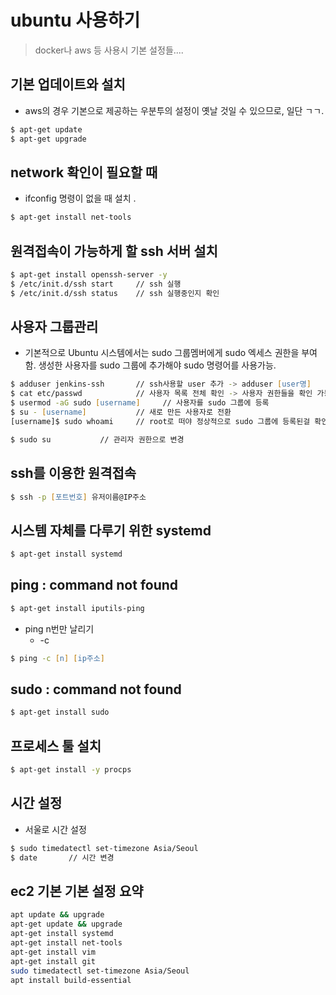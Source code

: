 # ubuntu 사용하기


> docker나 aws 등 사용시 기본 설정들....



## 기본 업데이트와 설치

* aws의 경우 기본으로 제공하는 우분투의 설정이 옛날 것일 수 있으므로, 일단 ㄱㄱ.

```zsh
$ apt-get update
$ apt-get upgrade
```


## network 확인이 필요할 때

* ifconfig 명령이 없을 때 설치 .

```zsh
$ apt-get install net-tools
```

## 원격접속이 가능하게 할 ssh 서버 설치

```zsh
$ apt-get install openssh-server -y
$ /etc/init.d/ssh start     // ssh 실행
$ /etc/init.d/ssh status    // ssh 실행중인지 확인
```

## 사용자 그룹관리

* 기본적으로 Ubuntu 시스템에서는 sudo 그룹멤버에게 sudo 엑세스 권한을 부여함. 생성한 사용자를 sudo 그룹에 추가해야 sudo 명령어를 사용가능.

```zsh
$ adduser jenkins-ssh       // ssh사용할 user 추가 -> adduser [user명]
$ cat etc/passwd            // 사용자 목록 전체 확인 -> 사용자 권한들을 확인 가능.
$ usermod -aG sudo [username]     // 사용자를 sudo 그룹에 등록
$ su - [username]           // 새로 만든 사용자로 전환
[username]$ sudo whoami     // root로 떠야 정상적으로 sudo 그룹에 등록된걸 확인할수 있음.

$ sudo su           // 관리자 권한으로 변경
```

## ssh를 이용한 원격접속

```zsh
$ ssh -p [포트번호] 유저이름@IP주소
```


## 시스템 자체를 다루기 위한 systemd

```zsh
$ apt-get install systemd
```


## ping : command not found
```zsh
$ apt-get install iputils-ping
```

* ping n번만 날리기
  - -c 
```zsh
$ ping -c [n] [ip주소]
```

## sudo : command not found
```zsh
$ apt-get install sudo
```

## 프로세스 툴 설치
```zsh
$ apt-get install -y procps
```

## 시간 설정
 
 * 서울로 시간 설정
    
 ```zsh
 $ sudo timedatectl set-timezone Asia/Seoul
 $ date       // 시간 변경 
 ```
 




 ## ec2 기본 기본 설정 요약


```zsh
apt update && upgrade
apt-get update && upgrade
apt-get install systemd
apt-get install net-tools
apt-get install vim
apt-get install git
sudo timedatectl set-timezone Asia/Seoul
apt install build-essential
```




